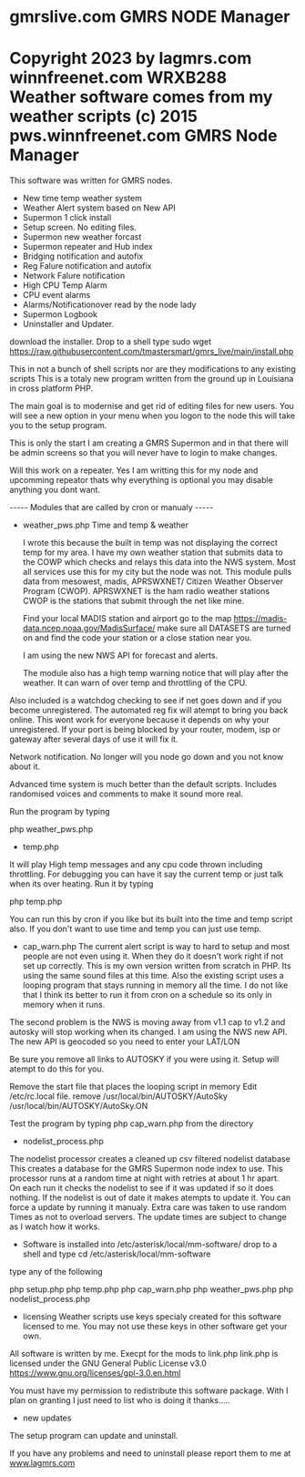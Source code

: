 # gmrslive.com GMRS NODE Manager
Copyright 2023 by lagmrs.com winnfreenet.com WRXB288
Weather software comes from my weather scripts (c) 2015 pws.winnfreenet.com
GMRS Node Manager
===================================================================================

This software was written for GMRS nodes.  

* New time temp weather system
* Weather Alert system based on New API
* Supermon 1 click install
* Setup screen. No editing files.
* Supermon new weather forcast 
* Supermon repeater and Hub index
* Bridging notification and autofix 
* Reg Falure notification and autofix
* Network Falure notification
* High CPU Temp Alarm
* CPU event alarms 
* Alarms/Notificationover read by the node lady
* Supermon Logbook
* Uninstaller and Updater.

download the installer.
Drop to a shell
type
sudo wget https://raw.githubusercontent.com/tmastersmart/gmrs_live/main/install.php

This in not a bunch of shell scripts nor are they modifications to any existing scripts
This is a totaly new program written from the ground up in Louisiana in cross platform PHP.

The main goal is to modernise and get rid of editing files for new users. You will see a new
option in your menu when you logon to the node this will take you to the setup program.

This is only the start I am creating a GMRS Supermon and in that there will be admin
screens so that you will never have to login to make changes.

Will this work on a repeater. Yes I am writting this for my node and upcomming repeator thats why
everything is optional you may disable anything you dont want.


----- Modules that are called by cron or manualy -----

* weather_pws.php Time and temp & weather

  I wrote this because the built in temp was not displaying the correct temp for
my area. I have my own weather station that submits data to the COWP which checks
and relays this data into the NWS system. Most all services use this for my city
but the node was not. This module pulls data from mesowest, madis, APRSWXNET/
Citizen Weather Observer Program (CWOP). APRSWXNET is the ham radio weather 
stations CWOP is the stations that submit through the net like mine.
 
  Find your local MADIS station and airport go to the map 
https://madis-data.ncep.noaa.gov/MadisSurface/  make sure all DATASETS are turned
on and find the code your station or a close station near you.

  
  I am using the new NWS API for forecast and alerts.  
  
  The module also has a high temp warning notice that will play after the weather. 
  It can warn of over temp and throttling of the CPU.

 Also included is a watchdog checking to see if net goes down and if you become unregistered.
 The automated reg fix will atempt to bring you back online. This wont work for everyone
 because it depends on why your unregistered. If your port is being blocked by your
 router, modem, isp or gateway after several days of use it will fix it.
 
 Network notification. No longer will you node go down and you not know about it.
 
 Advanced time system is much better than the default scripts. Includes randomised 
 voices and comments to make it sound more real.
 

Run the program by typing 

php weather_pws.php


* temp.php

 It will play High temp messages and any cpu code thrown including throttling.
For debugging you can have it say the current temp or
just talk when its over heating. Run it by typing 

php temp.php

You can run this by cron if you like but its built into the time and temp script also.
If you don't want to use time and temp you can just use temp.


* cap_warn.php
 The current alert script is way to hard to setup and most people are not even
using it. When they do it doesn't work right if not set up correctly. This is
my own version written from scratch in PHP. Its using the same sound files at
this time. Also the existing script uses a looping program that stays 
running in memory all the time. I do not like that I think its better to run 
it from cron on a schedule so its only in memory when it runs.

The second problem is the NWS is moving away from v1.1 cap to v1.2 and autosky will
stop working when its changed. I am using the NWS new API.
The new API is geocoded so you need to enter your LAT/LON


Be sure you remove all links to AUTOSKY if you were using it.
Setup will atempt to do this for you.

Remove the start file that places the looping script in memory 
Edit /etc/rc.local file.
remove
/usr/local/bin/AUTOSKY/AutoSky
/usr/local/bin/AUTOSKY/AutoSky.ON

Test the program by typing php cap_warn.php from the directory

* nodelist_process.php

The nodelist processor creates a cleaned up csv filtered nodelist database
This creates a database for the GMRS Supermon node index to use.
This processor runs at a random time at night with retries at about 1 hr apart.  
On each run it checks the nodelist to see if it was updated if so it does nothing.
If the nodelist is out of date it makes atempts to update it. 
You can force a update by running it manualy. Extra care was taken to use random 
Times as not to overload servers. The update times are subject to change as I watch how it works.



* Software is installed into /etc/asterisk/local/mm-software/
drop to a shell and type
cd /etc/asterisk/local/mm-software

type any of the following

php setup.php
php temp.php
php cap_warn.php
php weather_pws.php
php nodelist_process.php



* licensing
Weather scripts use keys specialy created for this software licensed to me.
You may not use these keys in other software get your own.

All software is written by me.
Execpt for the mods to link.php
link.php is licensed under the GNU General Public License v3.0
https://www.gnu.org/licenses/gpl-3.0.en.html

You must have my permission to redistribute this software package. 
With I plan on granting I just need to list who is doing it thanks..... 



 
* new updates

The setup program can update and uninstall.

If you have any problems and need to uninstall please report them to me at www.lagmrs.com




